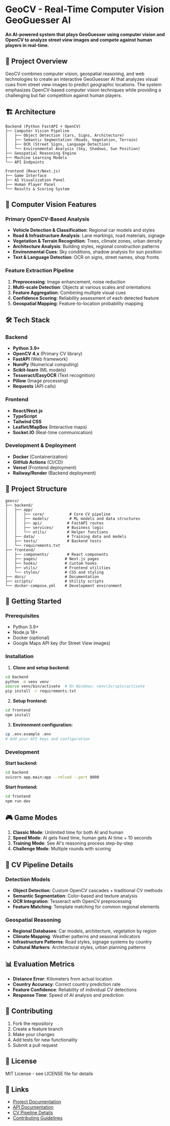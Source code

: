 # GeoCV - Real-Time Computer Vision GeoGuesser AI

**An AI-powered system that plays GeoGuesser using computer vision and OpenCV to analyze street view images and compete against human players in real-time.**

## 🎯 Project Overview

GeoCV combines computer vision, geospatial reasoning, and web technologies to create an interactive GeoGuesser AI that analyzes visual cues from street view images to predict geographic locations. The system emphasizes OpenCV-based computer vision techniques while providing a challenging but fair competition against human players.

## 🏗️ Architecture

```
Backend (Python FastAPI + OpenCV)
├── Computer Vision Pipeline
│   ├── Object Detection (Cars, Signs, Architecture)
│   ├── Semantic Segmentation (Roads, Vegetation, Terrain)
│   ├── OCR (Street Signs, Language Detection)
│   └── Environmental Analysis (Sky, Shadows, Sun Position)
├── Geospatial Reasoning Engine
├── Machine Learning Models
└── API Endpoints

Frontend (React/Next.js)
├── Game Interface
├── AI Visualization Panel
├── Human Player Panel
└── Results & Scoring System
```

## 🔬 Computer Vision Features

### Primary OpenCV-Based Analysis
- **Vehicle Detection & Classification**: Regional car models and styles
- **Road & Infrastructure Analysis**: Lane markings, road materials, signage
- **Vegetation & Terrain Recognition**: Trees, climate zones, urban density
- **Architecture Analysis**: Building styles, regional construction patterns
- **Environmental Cues**: Sky conditions, shadow analysis for sun position
- **Text & Language Detection**: OCR on signs, street names, shop fronts

### Feature Extraction Pipeline
1. **Preprocessing**: Image enhancement, noise reduction
2. **Multi-scale Detection**: Objects at various scales and orientations
3. **Feature Aggregation**: Combining multiple visual cues
4. **Confidence Scoring**: Reliability assessment of each detected feature
5. **Geospatial Mapping**: Feature-to-location probability mapping

## 🛠️ Tech Stack

### Backend
- **Python 3.9+**
- **OpenCV 4.x** (Primary CV library)
- **FastAPI** (Web framework)
- **NumPy** (Numerical computing)
- **Scikit-learn** (ML models)
- **Tesseract/EasyOCR** (Text recognition)
- **Pillow** (Image processing)
- **Requests** (API calls)

### Frontend
- **React/Next.js**
- **TypeScript**
- **Tailwind CSS**
- **Leaflet/MapBox** (Interactive maps)
- **Socket.IO** (Real-time communication)

### Development & Deployment
- **Docker** (Containerization)
- **GitHub Actions** (CI/CD)
- **Vercel** (Frontend deployment)
- **Railway/Render** (Backend deployment)

## 📁 Project Structure

```
geocv/
├── backend/
│   ├── app/
│   │   ├── core/           # Core CV pipeline
│   │   ├── models/         # ML models and data structures
│   │   ├── api/           # FastAPI routes
│   │   ├── services/      # Business logic
│   │   └── utils/         # Helper functions
│   ├── data/              # Training data and models
│   ├── tests/             # Backend tests
│   └── requirements.txt
├── frontend/
│   ├── components/        # React components
│   ├── pages/            # Next.js pages
│   ├── hooks/            # Custom hooks
│   ├── utils/            # Frontend utilities
│   └── styles/           # CSS and styling
├── docs/                 # Documentation
├── scripts/              # Utility scripts
└── docker-compose.yml    # Development environment
```

## 🚀 Getting Started

### Prerequisites
- Python 3.9+
- Node.js 18+
- Docker (optional)
- Google Maps API key (for Street View images)

### Installation

1. **Clone and setup backend:**
```bash
cd backend
python -m venv venv
source venv/bin/activate  # On Windows: venv\Scripts\activate
pip install -r requirements.txt
```

2. **Setup frontend:**
```bash
cd frontend
npm install
```

3. **Environment configuration:**
```bash
cp .env.example .env
# Add your API keys and configuration
```

### Development

**Start backend:**
```bash
cd backend
uvicorn app.main:app --reload --port 8000
```

**Start frontend:**
```bash
cd frontend
npm run dev
```

## 🎮 Game Modes

1. **Classic Mode**: Unlimited time for both AI and human
2. **Speed Mode**: AI gets fixed time, human gets AI time + 10 seconds
3. **Training Mode**: See AI's reasoning process step-by-step
4. **Challenge Mode**: Multiple rounds with scoring

## 🔬 CV Pipeline Details

### Detection Models
- **Object Detection**: Custom OpenCV cascades + traditional CV methods
- **Semantic Segmentation**: Color-based and texture analysis
- **OCR Integration**: Tesseract with OpenCV preprocessing
- **Feature Matching**: Template matching for common regional elements

### Geospatial Reasoning
- **Regional Databases**: Car models, architecture, vegetation by region
- **Climate Mapping**: Weather patterns and seasonal indicators
- **Infrastructure Patterns**: Road styles, signage systems by country
- **Cultural Markers**: Architectural styles, urban planning patterns

## 📊 Evaluation Metrics

- **Distance Error**: Kilometers from actual location
- **Country Accuracy**: Correct country prediction rate
- **Feature Confidence**: Reliability of individual CV detections
- **Response Time**: Speed of AI analysis and prediction

## 🤝 Contributing

1. Fork the repository
2. Create a feature branch
3. Make your changes
4. Add tests for new functionality
5. Submit a pull request

## 📄 License

MIT License - see LICENSE file for details

## 🔗 Links

- [Project Documentation](./docs/)
- [API Documentation](./docs/api.md)
- [CV Pipeline Details](./docs/cv-pipeline.md)
- [Contributing Guidelines](./CONTRIBUTING.md)
